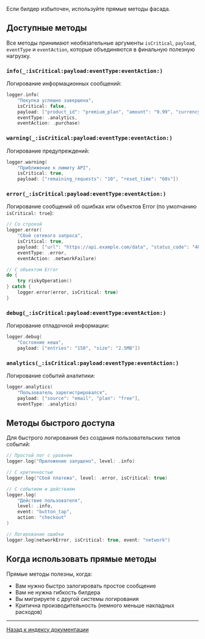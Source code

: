 Если билдер избыточен, используйте прямые методы фасада.

## Доступные методы

Все методы принимают необязательные аргументы `isCritical`, `payload`, `eventType` и `eventAction`, которые объединяются в финальную полезную нагрузку.

### `info(_:isCritical:payload:eventType:eventAction:)`

Логирование информационных сообщений:

```swift
logger.info(
    "Покупка успешно завершена",
    isCritical: false,
    payload: ["product_id": "premium_plan", "amount": "9.99", "currency": "USD"],
    eventType: .analytics,
    eventAction: .purchase)
```

### `warning(_:isCritical:payload:eventType:eventAction:)`

Логирование предупреждений:

```swift
logger.warning(
    "Приближение к лимиту API",
    isCritical: true,
    payload: ["remaining_requests": "10", "reset_time": "60s"])
```

### `error(_:isCritical:payload:eventType:eventAction:)`

Логирование сообщений об ошибках или объектов Error (по умолчанию `isCritical: true`):

```swift
// Со строкой
logger.error(
    "Сбой сетевого запроса",
    isCritical: true,
    payload: ["url": "https://api.example.com/data", "status_code": "404"],
    eventType: .error,
    eventAction: .networkFailure)

// С объектом Error
do {
    try riskyOperation()
} catch {
    logger.error(error, isCritical: true)
}
```

### `debug(_:isCritical:payload:eventType:eventAction:)`

Логирование отладочной информации:

```swift
logger.debug(
    "Состояние кеша",
    payload: ["entries": "150", "size": "2.5MB"])
```

### `analytics(_:isCritical:payload:eventType:eventAction:)`

Логирование событий аналитики:

```swift
logger.analytics(
    "Пользователь зарегистрировался",
    payload: ["source": "email", "plan": "free"],
    eventType: .analytics)
```

## Методы быстрого доступа

Для быстрого логирования без создания пользовательских типов событий:

```swift
// Простой лог с уровнем
logger.log("Приложение запущено", level: .info)

// С критичностью
logger.log("Сбой платежа", level: .error, isCritical: true)

// С событием и действием
logger.log(
    "Действие пользователя", 
    level: .info, 
    event: "button_tap", 
    action: "checkout"
)

// Логирование ошибки
logger.log(networkError, isCritical: true, event: "network")
```

## Когда использовать прямые методы

Прямые методы полезны, когда:

- Вам нужно быстро залогировать простое сообщение
- Вам не нужна гибкость билдера
- Вы мигрируете с другой системы логирования
- Критична производительность (немного меньше накладных расходов)

---

[Назад к индексу документации](../index.md)
